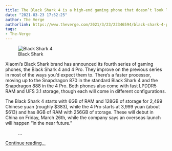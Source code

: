```yaml
---
title: The Black Shark 4 is a high-end gaming phone that doesn’t look like one
date: "2021-03-23 17:52:25"
author: The Verge
authorlink: https://www.theverge.com/2021/3/23/22346594/black-shark-4-pro-gaming-phone-shoulder-buttons-specs-price-release-date
tags:
- The-Verge
---
```

<figure>
      <img alt="Black Shark 4" src="https://cdn.vox-cdn.com/thumbor/JGL_i_mPrY1EJJPr0AAesrtdPfg=/0x0:2040x1360/1310x873/cdn.vox-cdn.com/uploads/chorus_image/image/69013017/blackshark4lead.0.jpg" />
        <figcaption>Black Shark</figcaption>
    </figure>

  <p id="b0JyVN">Xiaomi’s Black Shark brand has announced its fourth series of gaming phones, the Black Shark 4 and 4 Pro. They improve on the previous series in most of the ways you’d expect them to. There’s a faster processor, moving up to the Snapdragon 870 in the standard Black Shark 4 and the Snapdragon 888 in the 4 Pro. Both phones also come with fast LPDDR5 RAM and UFS 3.1 storage, though each will come in different configurations. </p>
<p id="GRMexn">The Black Shark 4 starts with 6GB of RAM and 128GB of storage for 2,499 Chinese yuan (roughly $383), while the 4 Pro starts at 3,999 yuan (about $613) and has 8GB of RAM with 256GB of storage. These will debut in China on Friday, March 26th, while the company says an overseas launch will happen “in the near future.”</p>
  <figure class="e-image">
...</figure>
  <p>
    <a href="https://www.theverge.com/2021/3/23/22346594/black-shark-4-pro-gaming-phone-shoulder-buttons-specs-price-release-date">Continue reading&hellip;</a>
  </p>